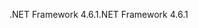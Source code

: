 <span data-ttu-id="8a72d-101">.NET Framework 4.6.1</span><span class="sxs-lookup"><span data-stu-id="8a72d-101">.NET Framework 4.6.1</span></span>
